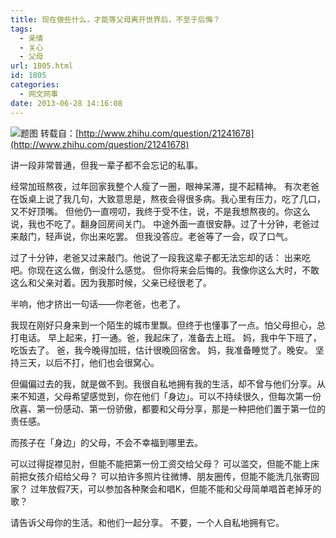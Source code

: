 ```yaml
---
title: 现在做些什么，才能等父母离开世界后，不至于后悔？
tags:
  - 亲情
  - 关心
  - 父母
url: 1805.html
id: 1805
categories:
  - 网文网事
date: 2013-06-28 14:16:08
---
```


![题图](http://ww1.sinaimg.cn/large/913f994ejw1e63tmd442bj20dw097aa7.jpg)
转载自：[http://www.zhihu.com/question/21241678](http://www.zhihu.com/question/21241678)


讲一段非常普通，但我一辈子都不会忘记的私事。

经常加班熬夜，过年回家我整个人瘦了一圈，眼神呆滞，提不起精神。
有次老爸在饭桌上说了我几句，大致意思是，熬夜会得很多病。我心里有压力，吃了几口，又不好顶嘴。
但他仍一直唠叨，我终于受不住，说，不是我想熬夜的。你这么说，我也不吃了。翻身回房间关门。
中途外面一直很安静。过了十分钟，老爸过来敲门，轻声说，你出来吃罢。
但我没答应。老爸等了一会，叹了口气。

过了十分钟，老爸又过来敲门。他说了一段我这辈子都无法忘却的话：
出来吃吧。你现在这么做，倒没什么感觉。
但你将来会后悔的。我像你这么大时，不敢这么和父亲对着。因为我那时候，父亲已经很老了。

半响，他才挤出一句话——你老爸，也老了。

我现在刚好只身来到一个陌生的城市里飘。但终于也懂事了一点。怕父母担心，总打电话。
早上起来，打一通。爸，我起床了，准备去上班。
妈，我中午下班了，吃饭去了。
爸，我今晚得加班，估计很晚回宿舍。
妈，我准备睡觉了。晚安。
坚持三天，以后不打，他们也会很窝心。

但偏偏过去的我，就是做不到。我很自私地拥有我的生活，却不曾与他们分享。从来不知道，父母希望感觉到，你在他们「身边」。可以不持续很久，但每次第一份欣喜、第一份感动、第一份骄傲，都要和父母分享，那是一种把他们置于第一位的责任感。

而孩子在「身边」的父母，不会不幸福到哪里去。

可以过得捉襟见肘，但能不能把第一份工资交给父母？
可以滥交，但能不能上床前把女孩介绍给父母？
可以拍许多照片往微博、朋友圈传，但能不能洗几张寄回家？
过年放假7天，可以参加各种聚会和唱K，但能不能和父母简单唱首老掉牙的歌？

请告诉父母你的生活。和他们一起分享。
不要，一个人自私地拥有它。